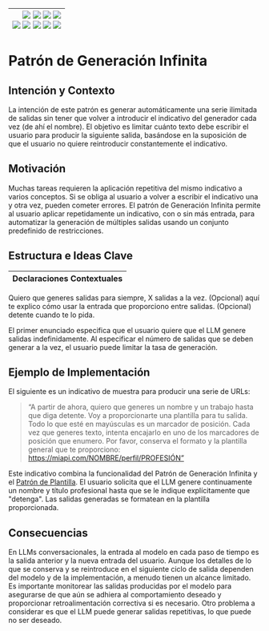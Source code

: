 <div align=right>

|[![](https://img.shields.io/badge/-Inicio-FFF?style=flat&logo=Emlakjet&logoColor=black)](/README.md) [![](https://img.shields.io/badge/-Introducción-FFF?style=flat&logo=abbrobotstudio&logoColor=black)](/documentos/intro.md) [![](https://img.shields.io/badge/-Modelos_de_lenguaje-FFF?style=flat&logo=LiveChat&logoColor=black)](/documentos/LLMs.md) [![](https://img.shields.io/badge/-Panorámica-FFF?style=flat&logo=openstreetmap&logoColor=black)](/documentos/panoramica.md)<br>  [![](https://img.shields.io/badge/-Prompts-FFF?style=flat&logo=Proton&logoColor=black)](/documentos/prompts/README.md) [![](https://img.shields.io/badge/-Ing,_de_prompts-FFF?style=flat&logo=googleearthengine&logoColor=black)](/documentos/ingenieriaDePrompts/README.md) [![](https://img.shields.io/badge/-Patrones-FFF?style=flat&logo=textpattern&logoColor=black)](/documentos/ingenieriaDePrompts/patrones/README.md) [![](https://img.shields.io/badge/8vP-FFF?style=flat&logo=v8&logoColor=black)](/documentos/prompts/mejoresPracticas/8virtudesDelPrompting.md) [![](https://img.shields.io/badge/-Casos_de_uso-FFF?style=flat&logo=gitbook&logoColor=black)](/documentos/casosDeUso/README.md)|
|-:|

</div>

# Patrón de Generación Infinita

## Intención y Contexto

La intención de este patrón es generar automáticamente una serie ilimitada de salidas sin tener que volver a introducir el indicativo del generador cada vez (de ahí el nombre). El objetivo es limitar cuánto texto debe escribir el usuario para producir la siguiente salida, basándose en la suposición de que el usuario no quiere reintroducir constantemente el indicativo.

## Motivación

Muchas tareas requieren la aplicación repetitiva del mismo indicativo a varios conceptos. Si se obliga al usuario a volver a escribir el indicativo una y otra vez, pueden cometer errores. El patrón de Generación Infinita permite al usuario aplicar repetidamente un indicativo, con o sin más entrada, para automatizar la generación de múltiples salidas usando un conjunto predefinido de restricciones.

## Estructura e Ideas Clave

|Declaraciones Contextuales
|-|
Quiero que generes salidas para siempre, X salidas a la vez.
(Opcional) aquí te explico cómo usar la entrada que proporciono entre salidas.
(Opcional) detente cuando te lo pida.

El primer enunciado especifica que el usuario quiere que el LLM genere salidas indefinidamente. Al especificar el número de salidas que se deben generar a la vez, el usuario puede limitar la tasa de generación.

## Ejemplo de Implementación

El siguiente es un indicativo de muestra para producir una serie de URLs:

> “A partir de ahora, quiero que generes un nombre y un trabajo hasta que diga detente. Voy a proporcionarte una plantilla para tu salida. Todo lo que esté en mayúsculas es un marcador de posición. Cada vez que generes texto, intenta encajarlo en uno de los marcadores de posición que enumero. Por favor, conserva el formato y la plantilla general que te proporciono: https://miapi.com/NOMBRE/perfil/PROFESIÓN”

Este indicativo combina la funcionalidad del Patrón de Generación Infinita y el [Patrón de Plantilla](plantilla.md). El usuario solicita que el LLM genere continuamente un nombre y título profesional hasta que se le indique explícitamente que "detenga". Las salidas generadas se formatean en la plantilla proporcionada.

## Consecuencias

En LLMs conversacionales, la entrada al modelo en cada paso de tiempo es la salida anterior y la nueva entrada del usuario. Aunque los detalles de lo que se conserva y se reintroduce en el siguiente ciclo de salida dependen del modelo y de la implementación, a menudo tienen un alcance limitado. Es importante monitorear las salidas producidas por el modelo para asegurarse de que aún se adhiera al comportamiento deseado y proporcionar retroalimentación correctiva si es necesario. Otro problema a considerar es que el LLM puede generar salidas repetitivas, lo que puede no ser deseado.
